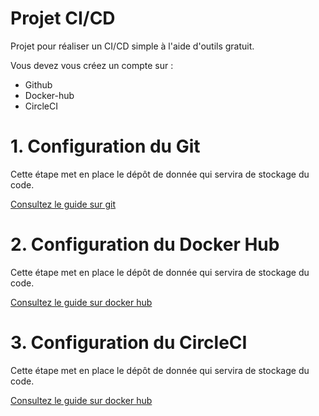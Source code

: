 # Projet CI/CD

Projet pour réaliser un CI/CD simple à l'aide d'outils gratuit.

Vous devez vous créez un compte sur :
-  Github
-  Docker-hub
-  CircleCI


# 
# 1. Configuration du Git


Cette étape met en place le dépôt de donnée qui servira de stockage du code.

[Consultez le guide sur git](1.git.md)



# 2. Configuration du Docker Hub

Cette étape met en place le dépôt de donnée qui servira de stockage du code.

[Consultez le guide sur docker hub](2.docker.md)



# 3. Configuration du CircleCI

Cette étape met en place le dépôt de donnée qui servira de stockage du code.

[Consultez le guide sur docker hub](2.circleci.md)




